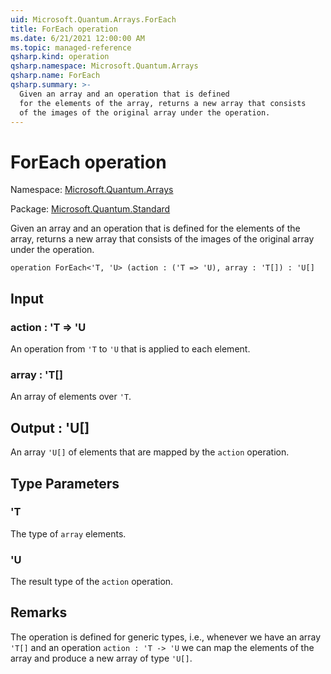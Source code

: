 ```yaml
---
uid: Microsoft.Quantum.Arrays.ForEach
title: ForEach operation
ms.date: 6/21/2021 12:00:00 AM
ms.topic: managed-reference
qsharp.kind: operation
qsharp.namespace: Microsoft.Quantum.Arrays
qsharp.name: ForEach
qsharp.summary: >-
  Given an array and an operation that is defined
  for the elements of the array, returns a new array that consists
  of the images of the original array under the operation.
---
```


# ForEach operation

Namespace: [Microsoft.Quantum.Arrays](xref:Microsoft.Quantum.Arrays)

Package: [Microsoft.Quantum.Standard](https://nuget.org/packages/Microsoft.Quantum.Standard)


Given an array and an operation that is definedfor the elements of the array, returns a new array that consistsof the images of the original array under the operation.

```qsharp
operation ForEach<'T, 'U> (action : ('T => 'U), array : 'T[]) : 'U[]
```


## Input

### action : 'T => 'U 

An operation from `'T` to `'U` that is applied to each element.


### array : 'T[]

An array of elements over `'T`.



## Output : 'U[]

An array `'U[]` of elements that are mapped by the `action` operation.

## Type Parameters

### 'T

The type of `array` elements.
### 'U

The result type of the `action` operation.

## Remarks

The operation is defined for generic types, i.e., whenever we havean array `'T[]` and an operation `action : 'T -> 'U` we can map the elementsof the array and produce a new array of type `'U[]`.